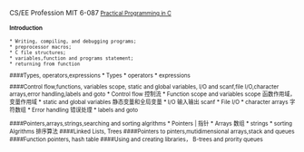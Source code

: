 







<small>CS/EE Profession MIT 6-087<small>
<a href ="https://ocw.mit.edu/courses/electrical-engineering-and-computer-science/6-087-practical-programming-in-c-january-iap-2010/calendar/
">Practical Programming in C</a>
#### Introduction
    * Writing, compiling, and debugging programs;
    * preprocessor macros; 
    * C file structures;
    * variables,function and programs statement;
    * returning from function

####Types, operators,expressions
    * Types
    * operators
    * expressions

####Control flow,functions, variables scope, static and global variables, I/O and scanf,file I/O,character arrays,error handling,labels and goto
    * Control flow 控制流
    * Function scope and variables scope 函数作用域，变量作用域
    * static and global variables 静态变量和全局变量
    * I/O 输入输出 scanf
    * File I/O
    * character arrays 字符数组
    * Error handling 错误处理
    * labels and goto

####Pointers,arrays,strings,searching and sorting algrithms
    * Pointers | 指针
    * Arrays 数组
    * strings 
    * sorting Algrithms 排序算法
####Linked Lists, Trees
####Pointers to pinters,mutidimensional arrays,stack and queues
####Function pointers, hash table
####Using and creating libraries， B-trees and prority queues